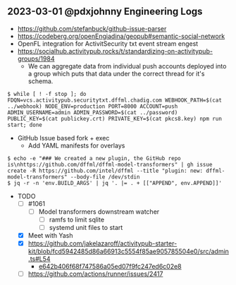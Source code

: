 ## 2023-03-01 @pdxjohnny Engineering Logs

- https://github.com/stefanbuck/github-issue-parser
- https://codeberg.org/openEngiadina/geopub#semantic-social-network
- OpenFL integration for ActivitSecurity txt event stream engest
- https://socialhub.activitypub.rocks/t/standardizing-on-activitypub-groups/1984
  - We can aggregate data from individual push accounts deployed into a group which puts that data under the correct thread for it's schema.

```console
$ while [ ! -f stop ]; do FDQN=vcs.activitypub.securitytxt.dffml.chadig.com WEBHOOK_PATH=$(cat ../webhook) NODE_ENV=production PORT=8000 ACCOUNT=push ADMIN_USERNAME=admin ADMIN_PASSWORD=$(cat ../password) PUBLIC_KEY=$(cat publickey.crt) PRIVATE_KEY=$(cat pkcs8.key) npm run start; done
```

- GitHub Issue based fork + exec
  - Add YAML manifests for overlays

```console
$ echo -e "### We created a new plugin, the GitHub repo is\nhttps://github.com/dffml/dffml-model-transformers" | gh issue create -R https://github.com/intel/dffml --title "plugin: new: dffml-model-transformers" --body-file /dev/stdin
$ jq -r -n 'env.BUILD_ARGS' | jq '. |= . + [["APPEND", env.APPEND]]'
```

- TODO
  - [ ] #1061
    - [ ] Model transformers downstream watcher
      - [ ] ramfs to limit sqlite
      - [ ] systemd unit files to start
  - [x] Meet with Yash
  - [x] https://github.com/jakelazaroff/activitypub-starter-kit/blob/fcd5942485d86a66913c5554f85ae905785504e0/src/admin.ts#L54
    - [e642b406f68f747586a05ed07f9fc247ed6c02e8](https://github.com/jakelazaroff/activitypub-starter-kit/commit/e642b406f68f747586a05ed07f9fc247ed6c02e8)
  - [ ] https://github.com/actions/runner/issues/2417
